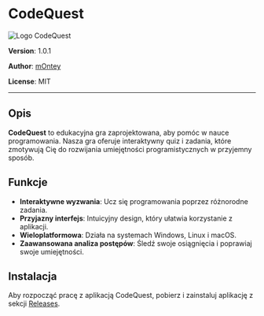 # CodeQuest

![Logo CodeQuest](assets/icon.ico)

**Version**: 1.0.1

**Author**: [mOntey](https://github.com/mOnteySZEF)

**License**: MIT

---

## Opis

**CodeQuest** to edukacyjna gra zaprojektowana, aby pomóc w nauce programowania. Nasza gra oferuje interaktywny quiz i zadania, które zmotywują Cię do rozwijania umiejętności programistycznych w przyjemny sposób.

## Funkcje

- **Interaktywne wyzwania**: Ucz się programowania poprzez różnorodne zadania.
- **Przyjazny interfejs**: Intuicyjny design, który ułatwia korzystanie z aplikacji.
- **Wieloplatformowa**: Działa na systemach Windows, Linux i macOS.
- **Zaawansowana analiza postępów**: Śledź swoje osiągnięcia i poprawiaj swoje umiejętności.

## Instalacja

Aby rozpocząć pracę z aplikacją CodeQuest, pobierz i zainstaluj aplikację z sekcji [Releases](https://github.com/mOnteySZEF/Code-Quest/releases).
